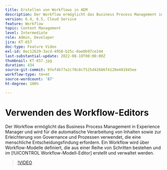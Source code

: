 ```yaml
---
title: Erstellen von Workflows in AEM
description: Der Workflow ermöglicht das Business Process Management in Experience Manager und wird für die automatische Verarbeitung von Inhalten sowie zur Erleichterung von Governance und Prozessen verwendet, die eine menschliche Entscheidungsfindung erfordern.
version: 6.4, 6.5, Cloud Service
feature: Workflow
topic: Content Management
level: Intermediate
role: Admin, Developer
jira: KT-657
doc-type: Feature Video
exl-id: 8ec12629-3acd-4958-b25c-0ae0b97ce244
last-substantial-update: 2022-08-10T00:00:00Z
thumbnail: KT-657.jpg
duration: 434
source-git-commit: 9fef4b77a2c70c8cf525d42686f4120e481945ee
workflow-type: tm+mt
source-wordcount: '87'
ht-degree: 100%

---
```


# Verwenden des Workflow-Editors

Der Workflow ermöglicht das Business Process Management in Experience Manager und wird für die automatische Verarbeitung von Inhalten sowie zur Erleichterung von Governance und Prozessen verwendet, die eine menschliche Entscheidungsfindung erfordern. Ein Workflow wird über Workflow-Modelle definiert, die aus einer Reihe von Schritten bestehen und im [!UICONTROL Workflow-Modell-Editor] erstellt und verwaltet werden.

>[!VIDEO](https://video.tv.adobe.com/v/22201?quality=12&learn=on)
